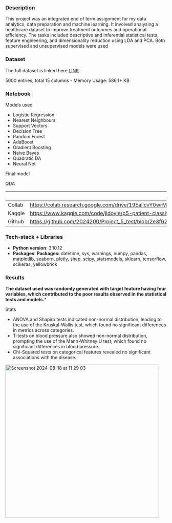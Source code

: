 ### Description

This project was an integrated end of term assignment for my data analytics, data preparation and machine learning. It involved analysing a healthcare dataset to improve treatment outcomes and operational efficiency. The tasks included descriptive and inferential statistical tests, feature engineering, and dimensionality reduction using LDA and PCA. Both supervised and unsupervised models were used 

### Dataset

The full dataset is linked here [LINK](https://github.com/2024200/Project_5_test/blob/2e3f62a90d7de844c6a935d2a9a6e4d9c2d08b3b/Dataset/Data%20Dictionary%20Healthcare%20copy%202.docx)

5000 entries, total 15 columns - Memory Usage: 586.1+ KB

### Notebook

Models used 

- Logistic Regression
- Nearest Neighbours
- Support Vectors
- Decision Tree
- Random Forest
- AdaBoost
- Gradient Boosting
- Naive Bayes
- Quadratic DA
- Neural Net

Final model 

QDA

|  | Notebook |
| --- | --- |
| Collab | https://colab.research.google.com/drive/19EallcvY0wrMVP4LQWGjHL7Yfy3Ocgjo?usp=sharing |
| Kaggle | https://www.kaggle.com/code/jldoyle/p5-patient-classification-and-clustering/notebook |
| Github | https://github.com/2024200/Project_5_test/blob/2e3f62a90d7de844c6a935d2a9a6e4d9c2d08b3b/P5_Patient_Classification_and_Clustering.ipynb |

### Tech-stack + Libraries

- **Python version**: 3.10.12
- **Packages**: **Packages:** datetime, sys, warnings, numpy, pandas, matplotlib, seaborn, plotly, shap, scipy, statsmodels, sklearn, tensorflow, scikeras, yellowbrick

### **Results**

**The dataset used was randomly generated with target feature having four variables, which contributed to the poor results observed in the statistical tests and models.***

Stats 

- ANOVA and Shapiro tests indicated non-normal distribution, leading to the use of the Kruskal-Wallis test, which found no significant differences in metrics across categories.
- T-tests on blood pressure also showed non-normal distribution, prompting the use of the Mann-Whitney U test, which found no significant differences in blood pressure.
- Chi-Squared tests on categorical features revealed no significant associations with the disease.

<img width="478" alt="Screenshot 2024-08-18 at 11 29 03" src="https://github.com/user-attachments/assets/2d88d995-1f5f-4f40-8a63-c0269c41f126">
